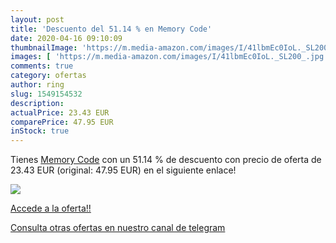 ```yaml
---
layout: post
title: 'Descuento del 51.14 % en Memory Code'
date: 2020-04-16 09:10:09
thumbnailImage: 'https://m.media-amazon.com/images/I/41lbmEc0IoL._SL200_.jpg'
images: [ 'https://m.media-amazon.com/images/I/41lbmEc0IoL._SL200_.jpg' ]
comments: true
category: ofertas
author: ring
slug: 1549154532
description:
actualPrice: 23.43 EUR
comparePrice: 47.95 EUR
inStock: true
---
```


Tienes [Memory Code](https://www.amazon.com/dp/1549154532/?tag=redken08-20) con un 51.14 % de descuento con precio de oferta de 23.43 EUR (original: 47.95 EUR) en el siguiente enlace!

[![](https://m.media-amazon.com/images/I/41lbmEc0IoL._SL200_.jpg)](https://www.amazon.com/dp/1549154532/?tag=redken08-20)

[Accede a la oferta!!](https://www.amazon.com/dp/1549154532/?tag=redken08-20)

[Consulta otras ofertas en nuestro canal de telegram](https://t.me/s/ofertas25)
